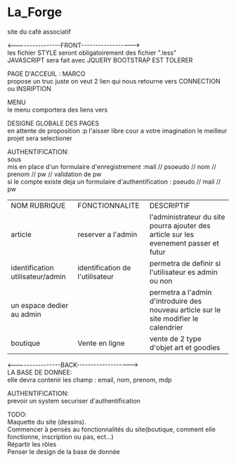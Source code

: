 # La_Forge
site du café associatif

<----------------FRONT------------------><br>
les fichier STYLE seront obligatoirement des fichier ".less"<br>
JAVASCRIPT sera fait avec JQUERY
BOOTSTRAP EST TOLERER<br>

PAGE D'ACCEUIL : MARCO<br>
propose un truc juste on veut 2 lien qui nous retourne vers CONNECTION ou INSRIPTION

MENU<br>
le menu comportera des liens vers 

DESIGNE GLOBALE DES PAGES<br>
en attente de proposition :p l'aisser libre cour a votre imagination le meilleur projet sera selectioner 

AUTHENTIFICATION:<br>
sous<br>
mis en place d'un formulaire d'enregistrement :mail // psoeudo // nom // prenom // pw // validation de pw<br>
si le compte existe deja un 
formulaire d'authentification : pseudo // mail // pw

   <table>
            <tr>
                <td>NOM RUBRIQUE</td>
                <td>FONCTIONNALITE</td>
                <td>DESCRIPTIF</td>
            </tr>
            <tr>
                <td>article</td>
                <td>reserver a l'admin</td>
                <td>l'administrateur du site pourra ajouter des article sur les evenement passer et futur</td>
            </tr>
            <tr>
                <td>identification utilisateur/admin</td>
                <td>identification de l'utilisateur</td>
                <td>permetra de definir si l'utilisateur es admin ou non</td>
            </tr>
            <tr>
                <td>un espace dedier au admin </td>
                <td></td>
                <td>permetra a l'admin d'introduire des nouveau article sur le site modifier le calendrier </td>
            </tr>
            <tr>
                <td>boutique</td>
                <td>Vente en ligne</td>
                <td>vente de 2 type d'objet art et goodies</td>
            </tr>
   </table>
<----------------BACK-------------------><br>
LA BASE DE DONNEE:<br>
elle devra contenir les champ : email, nom, prenom, mdp 

AUTHENTIFICATION:<br>
prevoir un system securiser d'authentification

TODO:<br>
Maquette du site (dessins).<br>
Commencer à pensés au fonctionnalités du site(boutique, comment elle fonctionne, inscription ou pas, ect...)<br>
Répartir les rôles<br>
Penser le design de la base de donnée<br>

